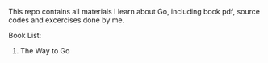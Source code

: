 This repo contains all materials I learn about Go, including book pdf, source codes and excercises done by me.

Book List:

1. The Way to Go